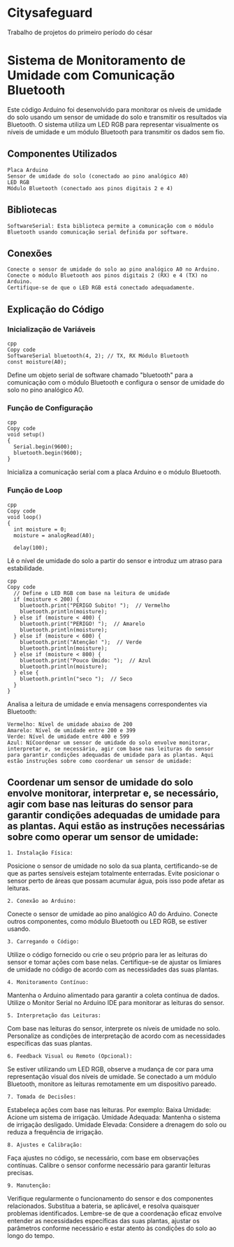 # Citysafeguard
Trabalho de projetos do primeiro período do césar
# Sistema de Monitoramento de Umidade com Comunicação Bluetooth

Este código Arduino foi desenvolvido para monitorar os níveis de umidade do solo usando um sensor de umidade do solo e transmitir os resultados via Bluetooth. O sistema utiliza um LED RGB para representar visualmente os níveis de umidade e um módulo Bluetooth para transmitir os dados sem fio.

## Componentes Utilizados

    Placa Arduino
    Sensor de umidade do solo (conectado ao pino analógico A0)
    LED RGB
    Módulo Bluetooth (conectado aos pinos digitais 2 e 4)
  
## Bibliotecas

    SoftwareSerial: Esta biblioteca permite a comunicação com o módulo Bluetooth usando comunicação serial definida por software.

## Conexões

    Conecte o sensor de umidade do solo ao pino analógico A0 no Arduino.
    Conecte o módulo Bluetooth aos pinos digitais 2 (RX) e 4 (TX) no Arduino.
    Certifique-se de que o LED RGB está conectado adequadamente.

## Explicação do Código

### Inicialização de Variáveis
    cpp
    Copy code
    SoftwareSerial bluetooth(4, 2); // TX, RX Módulo Bluetooth
    const moisture(A0);
Define um objeto serial de software chamado "bluetooth" para a comunicação com o módulo Bluetooth e configura o sensor de umidade do solo no pino analógico A0.

### Função de Configuração
    cpp
    Copy code
    void setup()
    {
      Serial.begin(9600);
      bluetooth.begin(9600);
    }
Inicializa a comunicação serial com a placa Arduino e o módulo Bluetooth.

### Função de Loop
    cpp
    Copy code
    void loop()
    {
      int moisture = 0;
      moisture = analogRead(A0);
      
      delay(100);
Lê o nível de umidade do solo a partir do sensor e introduz um atraso para estabilidade.

    cpp
    Copy code
      // Define o LED RGB com base na leitura de umidade
      if (moisture < 200) {
        bluetooth.print("PERIGO Subito! ");  // Vermelho
        bluetooth.println(moisture);
      } else if (moisture < 400) {
        bluetooth.print("PERIGO! ");  // Amarelo
        bluetooth.println(moisture);
      } else if (moisture < 600) {
        bluetooth.print("Atenção! ");  // Verde
        bluetooth.println(moisture);
      } else if (moisture < 800) {
        bluetooth.print("Pouco Úmido: ");  // Azul
        bluetooth.println(moisture);
      } else {
        bluetooth.println("seco ");  // Seco
      }
    }
Analisa a leitura de umidade e envia mensagens correspondentes via Bluetooth:

    Vermelho: Nível de umidade abaixo de 200
    Amarelo: Nível de umidade entre 200 e 399
    Verde: Nível de umidade entre 400 e 599
    Azul: NíCoordenar um sensor de umidade do solo envolve monitorar, interpretar e, se necessário, agir com base nas leituras do sensor para garantir condições adequadas de umidade para as plantas. Aqui estão instruções sobre como coordenar um sensor de umidade:
## Coordenar um sensor de umidade do solo envolve monitorar, interpretar e, se necessário, agir com base nas leituras do sensor para garantir condições adequadas de umidade para as plantas. Aqui estão as instruções necessárias sobre como operar um sensor de umidade:

    1. Instalação Física:
Posicione o sensor de umidade no solo da sua planta, certificando-se de que as partes sensíveis estejam totalmente enterradas.
Evite posicionar o sensor perto de áreas que possam acumular água, pois isso pode afetar as leituras.

    2. Conexão ao Arduino:
Conecte o sensor de umidade ao pino analógico A0 do Arduino.
Conecte outros componentes, como módulo Bluetooth ou LED RGB, se estiver usando.

    3. Carregando o Código:
Utilize o código fornecido ou crie o seu próprio para ler as leituras do sensor e tomar ações com base nelas.
Certifique-se de ajustar os limiares de umidade no código de acordo com as necessidades das suas plantas.

    4. Monitoramento Contínuo:
Mantenha o Arduino alimentado para garantir a coleta contínua de dados.
Utilize o Monitor Serial no Arduino IDE para monitorar as leituras do sensor.

    5. Interpretação das Leituras:
Com base nas leituras do sensor, interprete os níveis de umidade no solo.
Personalize as condições de interpretação de acordo com as necessidades específicas das suas plantas.

    6. Feedback Visual ou Remoto (Opcional):
Se estiver utilizando um LED RGB, observe a mudança de cor para uma representação visual dos níveis de umidade.
Se conectado a um módulo Bluetooth, monitore as leituras remotamente em um dispositivo pareado.

    7. Tomada de Decisões:
Estabeleça ações com base nas leituras. Por exemplo:
Baixa Umidade: Acione um sistema de irrigação.
Umidade Adequada: Mantenha o sistema de irrigação desligado.
Umidade Elevada: Considere a drenagem do solo ou reduza a frequência de irrigação.

    8. Ajustes e Calibração:
Faça ajustes no código, se necessário, com base em observações contínuas.
Calibre o sensor conforme necessário para garantir leituras precisas.

    9. Manutenção:
Verifique regularmente o funcionamento do sensor e dos componentes relacionados.
Substitua a bateria, se aplicável, e resolva quaisquer problemas identificados.
Lembre-se de que a coordenação eficaz envolve entender as necessidades específicas das suas plantas, ajustar os parâmetros conforme necessário e estar atento às condições do solo ao longo do tempo.
